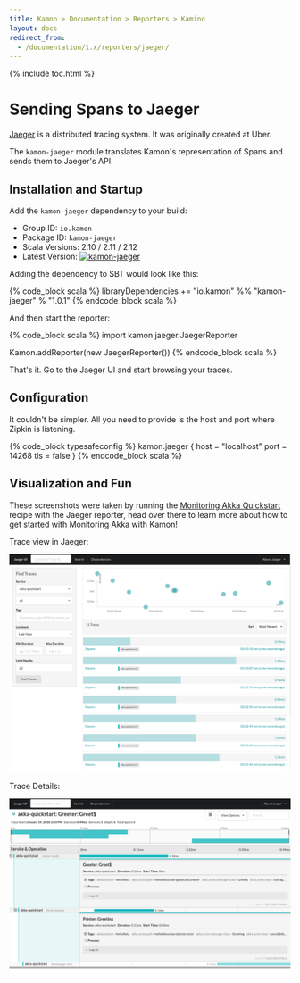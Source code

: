 ```yaml
---
title: Kamon > Documentation > Reporters > Kamino
layout: docs
redirect_from:
  - /documentation/1.x/reporters/jaeger/
---
```


{% include toc.html %}

Sending Spans to Jaeger
=======================

[Jaeger][1] is a distributed tracing system. It was originally created at Uber.

The `kamon-jaeger` module translates Kamon's representation of Spans and sends them to Jaeger's API.


## Installation and Startup

Add the `kamon-jaeger` dependency to your build:
  - Group ID: `io.kamon`
  - Package ID: `kamon-jaeger`
  - Scala Versions: 2.10 / 2.11 / 2.12
  - Latest Version: [![kamon-jaeger](https://maven-badges.herokuapp.com/maven-central/io.kamon/kamon-jaeger_2.12/badge.svg)](https://maven-badges.herokuapp.com/maven-central/io.kamon/kamon-jaeger_2.12)

Adding the dependency to SBT would look like this:

{% code_block scala %}
libraryDependencies += "io.kamon" %% "kamon-jaeger" % "1.0.1"
{% endcode_block scala %}

And then start the reporter:

{% code_block scala %}
import kamon.jaeger.JaegerReporter

Kamon.addReporter(new JaegerReporter())
{% endcode_block scala %}

That's it. Go to the Jaeger UI and start browsing your traces.


## Configuration

It couldn't be simpler. All you need to provide is the host and port where Zipkin is listening.

{% code_block typesafeconfig %}
kamon.jaeger {
  host = "localhost"
  port = 14268
  tls = false
}
{% endcode_block scala %}


## Visualization and Fun

These screenshots were taken by running the [Monitoring Akka Quickstart][2] recipe with the Jaeger reporter, head over
there to learn more about how to get started with Monitoring Akka with Kamon!

Trace view in Jaeger:

<img class="img-fluid my-4" src="/assets/img/jaeger-trace-search.png">

Trace Details:

<img class="img-fluid my-4" src="/assets/img/jaeger-trace-detail.png">

[1]: https://github.com/jaegertracing/jaeger
[2]: /documentation/1.x/recipes/monitoring-akka-quickstart/
